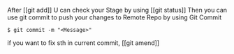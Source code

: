After [[git add]] U can check your Stage by using [[git status]]
Then you can use git commit to push your changes to Remote Repo
by using Git Commit 
```
$ git commit -m "<Message>" 
```

if you want to fix sth in current commit, [[git amend]]
